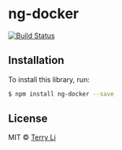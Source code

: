 # ng-docker

[![Build Status](https://travis-ci.org/dorry-terryli/ng-docker.svg?branch=develop)](https://travis-ci.org/dorry-terryli/ng-docker)

## Installation

To install this library, run:

```bash
$ npm install ng-docker --save
```

## License

MIT © [Terry Li](terry.li@dorry.io)
